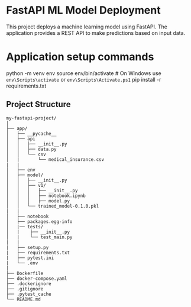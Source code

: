 # FastAPI ML Model Deployment

This project deploys a machine learning model using FastAPI. The application provides a REST API to make predictions based on input data.

# Application setup commands

python -m venv env
source env/bin/activate  # On Windows use `env\Scripts\activate` or `env\Scripts\Activate.ps1`
pip install -r requirements.txt

## Project Structure

```plaintext
my-fastapi-project/
│
├── app/
│   ├── __pycache__
│   ├── api
│   │   ├── __init__.py
│   │   ├── data.py
│   │   └── csv
│   |       └── medical_insurance.csv
|   |
│   ├── env
│   ├── model/
│   │   ├── __init__.py
│   │   ├── v1/
│   │   │   ├── __init__.py
│   │   │   ├── notebook.ipynb
│   │   │   ├── model.py
│   │   └── trained_model-0.1.0.pkl
|   |
│   ├── notebook
│   ├── packages.egg-info
│   |── tests/
│   |    ├── __init__.py
│   |    └── test_main.py
|   |
|   ├── setup.py
|   ├── requirements.txt
|   ├── pytest.ini
|   └── .env
|
├── Dockerfile
├── docker-compose.yaml
├── .dockerignore
├── .gitignore
├── .pytest_cache
└── README.md